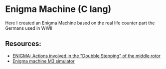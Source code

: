# Enigma Machine (C lang)

Here I created an Enigma Machine based on the real life counter part the Germans used in WWII

## Resources:

* [ENIGMA: Actions involved in the "Doubble Stepping" of the middle rotor](http://www.intelligenia.org/downloads/rotors1.pdf)
* [Enigma machine M3 simulator](https://www.101computing.net/enigma/enigma-M3.html)